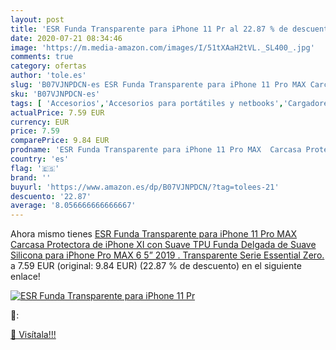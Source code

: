 ```yaml
---
layout: post
title: 'ESR Funda Transparente para iPhone 11 Pr al 22.87 % de descuento'
date: 2020-07-21 08:34:46
image: 'https://m.media-amazon.com/images/I/51tXAaH2tVL._SL400_.jpg'
comments: true
category: ofertas
author: 'tole.es'
slug: 'B07VJNPDCN-es ESR Funda Transparente para iPhone 11 Pro MAX Carcasa...'
sku: 'B07VJNPDCN-es'
tags: [ 'Accesorios','Accesorios para portátiles y netbooks','Cargadores y adaptadores para portátiles y netbooks','Cargadores y bases de carga para portátiles y netbooks','Informática','iphone', ]
actualPrice: 7.59 EUR
currency: EUR
price: 7.59
comparePrice: 9.84 EUR
prodname: 'ESR Funda Transparente para iPhone 11 Pro MAX  Carcasa Protectora de iPhone XI con Suave TPU  Funda Delgada de Suave Silicona para iPhone Pro MAX 6 5”  2019 . Transparente Serie Essential Zero.'
country: 'es'
flag: '🇪🇸'
brand: ''
buyurl: 'https://www.amazon.es/dp/B07VJNPDCN/?tag=tolees-21'
descuento: '22.87'
average: '8.056666666666667'
---
```


Ahora mismo tienes [ESR Funda Transparente para iPhone 11 Pro MAX  Carcasa Protectora de iPhone XI con Suave TPU  Funda Delgada de Suave Silicona para iPhone Pro MAX 6 5”  2019 . Transparente Serie Essential Zero.](https://www.amazon.es/dp/B07VJNPDCN/?tag=tolees-21) a 7.59 EUR (original: 9.84 EUR) (22.87 %  de descuento) en el siguiente enlace!

[![ESR Funda Transparente para iPhone 11 Pr](https://m.media-amazon.com/images/I/51tXAaH2tVL._SL400_.jpg)](https://www.amazon.es/dp/B07VJNPDCN/?tag=tolees-21)

🔎:


[🛒 Visítala!!!](https://www.amazon.es/dp/B07VJNPDCN/?tag=tolees-21)
